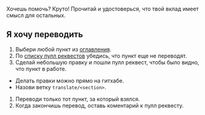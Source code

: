 Хочешь помочь? Круто! Прочитай и удостоверься, что твой вклад имеет смысл для остальных.

## Я хочу переводить
1. Выбери любой пункт из [оглавления].
1. По [списку пулл реквестов] убедись, что пункт еще не переводят.
1. Сделай небольшую правку и пошли пулл реквест, чтобы было видно, что пункт в работе.
  * Делать правки можно прямо на гитхабе.
  * Назови ветку `translate/<section>`.
1. Переводи только тот пункт, за который взялся.
1. Когда закончишь перевод, оставь коментарий к пулл реквесту.

[списку пулл реквестов]: https://github.com/CSSSR/javascript/pulls
[оглавления]: https://github.com/CSSSR/javascript/blob/master/README.md#table-of-contents

